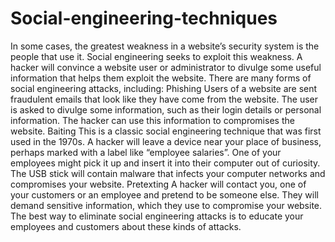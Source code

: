 # Social-engineering-techniques
In some cases, the greatest weakness in a website’s security system is the people that use it. Social engineering seeks to exploit this weakness. A hacker will convince a website user or administrator to divulge some useful information that helps them exploit the website. There are many forms of social engineering attacks, including:  Phishing Users of a website are sent fraudulent emails that look like they have come from the website. The user is asked to divulge some information, such as their login details or personal information. The hacker can use this information to compromises the website.  Baiting This is a classic social engineering technique that was first used in the 1970s. A hacker will leave a device near your place of business, perhaps marked with a label like “employee salaries”. One of your employees might pick it up and insert it into their computer out of curiosity. The USB stick will contain malware that infects your computer networks and compromises your website.  Pretexting A hacker will contact you, one of your customers or an employee and pretend to be someone else. They will demand sensitive information, which they use to compromise your website.  The best way to eliminate social engineering attacks is to educate your employees and customers about these kinds of attacks.
